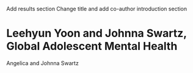 Add results section
Change title and add co-author
introduction section
# Leehyun Yoon and Johnna Swartz, Global Adolescent Mental Health
Angelica and Johnna Swartz
